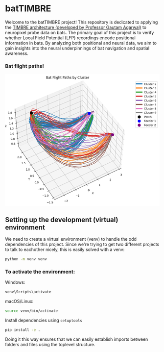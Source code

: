 # batTIMBRE
Welcome to the batTIMBRE project! This repository is dedicated to applying the [TIMBRE architecture (developed by Professor Gautam Agarwal)](https://github.com/beatLaboratory/TIMBRE) to neuropixel probe data on bats. The primary goal of this project is to verify whether Local Field Potential (LFP) recordings encode positional information in bats. By analyzing both positional and neural data, we aim to gain insights into the neural underpinnings of bat navigation and spatial awareness.

### Bat flight paths!
![Bat Flight Paths by Cluster](graphs/allflights.png)


## Setting up the development (virtual) environment

We need to create a virtual environment (venv) to handle the odd dependencies of this project. Since we're trying to get two different projects to talk to eachother nicely, this is easily solved with a venv:

```bash
python -m venv venv
```

### To activate the environment:

Windows:
```bash
venv\Scripts\activate
```
macOS/Linux:
```bash
source venv/bin/activate
```
Install dependencies using ```setuptools```
```bash
pip install -e .
```

Doing it this way ensures that we can easily establish imports between folders and files using the toplevel structure.
